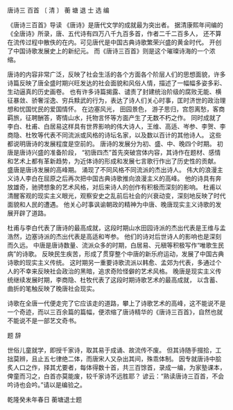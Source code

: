 唐诗三 百首
〔 清 〕 蘅 塘 退 士 选 编

《唐诗三百首》导读
《唐诗》是唐代文学的成就最为突出者。 据清康熙年间编的《全唐诗》所录，唐、五代诗有四万八千九百多首，作者二千二百多人， 还不算在流传过程中散佚的在内。可见唐代是中国古典诗歌繁荣兴盛的黄金时代。 开创了中国诗歌发展史上的新纪元。 而《唐诗三百首》则是这个璀璨诗海的一个浓缩。

唐诗的内容非常广泛，反映了社会生活的各个方面各个阶层人们的思想面貌，许多诗篇反映了唐全盛时期兴旺发达的社会面貌和风俗人情，描述了一幅幅多姿多彩、生动逼真的历史画卷。 也有许多诗篇揭露、谴责了封建统治阶级的腐败无能、横征暴敛、骄奢淫逸、穷兵黩武的行为，表达了诗人们关心时事，匡时济世的政治理想和忧国忧民的爱国情怀。 在边塞风光， 田园景色， 游子思归，宫怨离愁，客商羁旅，征聘酬答，寄情山水，托物言怀等方面产生了无数不朽之作。 同时成就了李白、杜甫、白居易这样具有世界影响的伟大诗人，王维、高适、岑参、李贺、李商隐、杜牧等代表不同流派或风格的诗坛名家，以及数以百计的其他诗人。 这些都说明唐诗的发展程度是空前的。
唐诗的发展分为初、盛、中、晚四个时期。 初唐是唐诗兴盛的准备阶段， “初唐四杰”首先突破宫体内容，其诗作在题材、感情和艺术上都有革新趋势，为近体诗的形成和发展七言歌行作出了历史性的贡献。 盛唐是唐诗发展的高峰期。 涌现了不同风格不同流派的杰出诗人。 伟大的浪漫主义诗人李白在屈原之后再次把中国古典诗歌推向浪漫主义的高峰。 他的诗具有奔放雄奇，驰骋想象的艺术风格，对后来诗人的创作有积极而深刻的影响。 杜甫以清醒客观的现实主义眼光，观察安史之乱前后社会的兴衰动变，深刻地反映了时代面貌和人民的遭遇。 他关心时事讽谕朝政的精神为中唐、晚唐现实主义诗歌的发展开辟了道路。 

杜甫与李白代表了唐诗的最高成就，这段时期山水田园诗派的杰出代表是王维与孟浩然，边塞诗派的杰出代表是高适和岑参。 他们的诗对后世诗人的影响也是深刻而久远。 中唐是唐诗数量、流派众多的时期，白居易、元稹等积极写作“唯歌生民病”的诗歌。 反映民生疾苦，形成了贯穿整个中唐的新乐府运动，发展了中国古典诗歌的现实主义传统。 这时期另一重要诗歌流派以韩愈、孟郊为代表，多通过个人的不幸来反映社会政治的黑暗，追求奇险怪僻的艺术风格。 晚唐是现实主义传统继续发展时期，李商隐、杜牧代表了这段时期诗歌艺术的最高成就， 以含蓄、曲折的笔触反映了晚唐社会现实。

诗歌在全唐一代便走完了它应该走的道路，攀上了诗歌艺术的高峰，这不能说不是一个奇迹，而以三百余篇的篇幅，便浓缩了唐诗精华的《唐诗三百首》，自然也就不能说不是一部艺文奇书。

题 辞

世俗儿童就学，即授千家诗，取其易于成诵、故流传不废。 但其诗随手掇拾，工拙莫辨，且止五七律绝二体，而唐宋人又杂出其间，殊乖体制。 因专就唐诗中脍炙人口之作，择其尤要者，每体得数十首，共三百馀首，录成一编，为家塾课本，俾童而习之，白首亦莫能废，较千家诗不远胜耶？ 谚云：“熟读唐诗三百首，不会吟诗也会吟。”请以是编验之。

乾隆癸未年春日 蘅塘退士题
